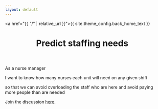 ```yaml
---
layout: default
---
```


<a href="{{ "/" | relative_url }}">{{ site.theme_config.back_home_text }}</a>

<header>
  <h1>Predict staffing needs
</h1>
</header>

As a nurse manager

I want to know how many nurses each unit will need on any given shift

so that we can avoid overloading the staff who are here and avoid paying more people than are needed

Join the discussion [here](https://github.com/MIS-GrApH-AI/mis-graph-ai.github.io/discussions/21).
